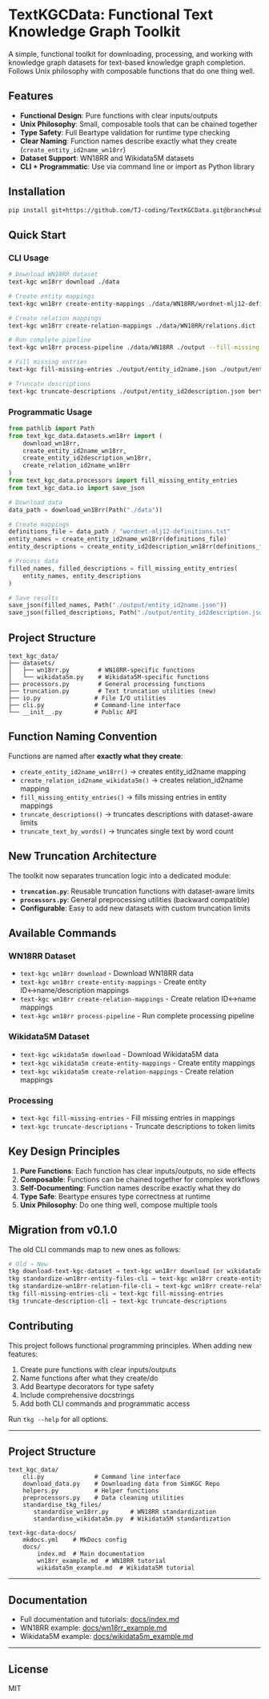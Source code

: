 # TextKGCData: Functional Text Knowledge Graph Toolkit

A simple, functional toolkit for downloading, processing, and working with knowledge graph datasets for text-based knowledge graph completion. Follows Unix philosophy with composable functions that do one thing well.

## Features

- **Functional Design**: Pure functions with clear inputs/outputs  
- **Unix Philosophy**: Small, composable tools that can be chained together
- **Type Safety**: Full Beartype validation for runtime type checking
- **Clear Naming**: Function names describe exactly what they create (`create_entity_id2name_wn18rr`)
- **Dataset Support**: WN18RR and Wikidata5M datasets
- **CLI + Programmatic**: Use via command line or import as Python library

## Installation

```bash
pip install git+https://github.com/TJ-coding/TextKGCData.git@branch#subdirectory=text_kgc_data_proj
```

## Quick Start

### CLI Usage

```bash
# Download WN18RR dataset
text-kgc wn18rr download ./data

# Create entity mappings
text-kgc wn18rr create-entity-mappings ./data/WN18RR/wordnet-mlj12-definitions.txt ./output

# Create relation mappings  
text-kgc wn18rr create-relation-mappings ./data/WN18RR/relations.dict ./output

# Run complete pipeline
text-kgc wn18rr process-pipeline ./data/WN18RR ./output --fill-missing --truncate-descriptions --tokenizer-name bert-base-uncased

# Fill missing entries
text-kgc fill-missing-entries ./output/entity_id2name.json ./output/entity_id2description.json ./filled

# Truncate descriptions
text-kgc truncate-descriptions ./output/entity_id2description.json bert-base-uncased ./truncated
```

### Programmatic Usage

```python
from pathlib import Path
from text_kgc_data.datasets.wn18rr import (
    download_wn18rr,
    create_entity_id2name_wn18rr,
    create_entity_id2description_wn18rr,
    create_relation_id2name_wn18rr
)
from text_kgc_data.processors import fill_missing_entity_entries
from text_kgc_data.io import save_json

# Download data
data_path = download_wn18rr(Path("./data"))

# Create mappings
definitions_file = data_path / "wordnet-mlj12-definitions.txt"
entity_names = create_entity_id2name_wn18rr(definitions_file)
entity_descriptions = create_entity_id2description_wn18rr(definitions_file)

# Process data
filled_names, filled_descriptions = fill_missing_entity_entries(
    entity_names, entity_descriptions
)

# Save results
save_json(filled_names, Path("./output/entity_id2name.json"))
save_json(filled_descriptions, Path("./output/entity_id2description.json"))
```

## Project Structure

```
text_kgc_data/
├── datasets/
│   ├── wn18rr.py        # WN18RR-specific functions
│   └── wikidata5m.py    # Wikidata5M-specific functions
├── processors.py        # General processing functions
├── truncation.py        # Text truncation utilities (new)
├── io.py               # File I/O utilities
├── cli.py              # Command-line interface
└── __init__.py         # Public API
```

## Function Naming Convention

Functions are named after **exactly what they create**:
- `create_entity_id2name_wn18rr()` → creates entity_id2name mapping
- `create_relation_id2name_wikidata5m()` → creates relation_id2name mapping  
- `fill_missing_entity_entries()` → fills missing entries in entity mappings
- `truncate_descriptions()` → truncates descriptions with dataset-aware limits
- `truncate_text_by_words()` → truncates single text by word count

## New Truncation Architecture

The toolkit now separates truncation logic into a dedicated module:
- **`truncation.py`**: Reusable truncation functions with dataset-aware limits
- **`processors.py`**: General preprocessing utilities (backward compatible)
- **Configurable**: Easy to add new datasets with custom truncation limits

## Available Commands

### WN18RR Dataset
- `text-kgc wn18rr download` - Download WN18RR data
- `text-kgc wn18rr create-entity-mappings` - Create entity ID↔name/description mappings
- `text-kgc wn18rr create-relation-mappings` - Create relation ID↔name mappings
- `text-kgc wn18rr process-pipeline` - Run complete processing pipeline

### Wikidata5M Dataset  
- `text-kgc wikidata5m download` - Download Wikidata5M data
- `text-kgc wikidata5m create-entity-mappings` - Create entity mappings
- `text-kgc wikidata5m create-relation-mappings` - Create relation mappings

### Processing
- `text-kgc fill-missing-entries` - Fill missing entries in mappings
- `text-kgc truncate-descriptions` - Truncate descriptions to token limits

## Key Design Principles

1. **Pure Functions**: Each function has clear inputs/outputs, no side effects
2. **Composable**: Functions can be chained together for complex workflows  
3. **Self-Documenting**: Function names describe exactly what they do
4. **Type Safe**: Beartype ensures type correctness at runtime
5. **Unix Philosophy**: Do one thing well, compose multiple tools

## Migration from v0.1.0

The old CLI commands map to new ones as follows:

```bash
# Old → New
tkg download-text-kgc-dataset → text-kgc wn18rr download (or wikidata5m)
tkg standardize-wn18rr-entity-files-cli → text-kgc wn18rr create-entity-mappings
tkg standardize-wn18rr-relation-file-cli → text-kgc wn18rr create-relation-mappings
tkg fill-missing-entries-cli → text-kgc fill-missing-entries
tkg truncate-description-cli → text-kgc truncate-descriptions
```

## Contributing

This project follows functional programming principles. When adding new features:

1. Create pure functions with clear inputs/outputs
2. Name functions after what they create/do
3. Add Beartype decorators for type safety
4. Include comprehensive docstrings
5. Add both CLI commands and programmatic access

Run `tkg --help` for all options.

---

## Project Structure

```
text_kgc_data/
    cli.py              # Command line interface
    download_data.py    # Downloading data from SimKGC Repo
    helpers.py          # Helper functions
    preprocessors.py    # Data cleaning utilities
    standardise_tkg_files/
       standardise_wn18rr.py      # WN18RR standardization
       standardise_wikidata5m.py  # Wikidata5M standardization

text-kgc-data-docs/
    mkdocs.yml    # MkDocs config
    docs/
        index.md  # Main documentation
        wn18rr_example.md  # WN18RR tutorial
        wikidata5m_example.md  # Wikidata5M tutorial
```

---

## Documentation

- Full documentation and tutorials: [docs/index.md](text-kgc-data-docs/docs/index.md)
- WN18RR example: [docs/wn18rr_example.md](text-kgc-data-docs/docs/wn18rr_example.md)
- Wikidata5M example: [docs/wikidata5m_example.md](text-kgc-data-docs/docs/wikidata5m_example.md)

---

## License
MIT
